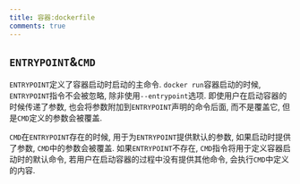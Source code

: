 ```yaml
---
title: 容器:dockerfile
comments: true
---
```


## `ENTRYPOINT`&`CMD`

`ENTRYPOINT`定义了容器启动时启动的主命令. `docker run`容器启动的时候, `ENTRYPOINT`指令不会被忽略, 除非使用`--entrypoint`选项. 即使用户在启动容器的时候传递了参数, 也会将参数附加到`ENTRYPOINT`声明的命令后面, 而不是覆盖它, 但是`CMD`定义的参数会被覆盖. 

`CMD`在`ENTRYPOINT`存在的时候, 用于为`ENTRYPOINT`提供默认的参数, 如果启动时提供了参数, `CMD`中的参数会被覆盖. 如果`ENTRYPOINT`不存在, `CMD`指令将用于定义容器启动时的默认命令, 若用户在启动容器的过程中没有提供其他命令, 会执行`CMD`中定义的内容.
